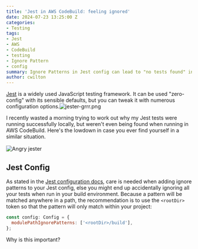 ```yaml
---
title: 'Jest in AWS CodeBuild: feeling ignored'
date: 2024-07-23 13:25:00 Z
categories:
- Testing
tags:
- Jest
- AWS
- CodeBuild
- testing
- Ignore Pattern
- config
summary: Ignore Patterns in Jest config can lead to "no tests found" in CI
author: cwilton
---
```


[Jest](https://jestjs.io/) is a widely used JavaScript testing framework. It can be used "zero-config" with its sensible defaults, but you can tweak it with numerous configuration options.![jester-grrr.png](/uploads/jester-grrr.png)

I recently wasted a morning trying to work out why my Jest tests were running successfully locally, but weren't even being found when running in AWS CodeBuild. Here's the lowdown in case you ever find yourself in a similar situation.

<img src="/uploads/jester-grrr.png" alt="Angry jester" title="I jest you not" style="display: block; margin: 1rem auto;" />

## Jest Config

As stated in the [Jest configuration docs](https://jestjs.io/docs/configuration#modulepathignorepatterns-arraystring), care is needed when adding ignore patterns to your Jest config, else you might end up accidentally ignoring all your tests when run in your build environment. Because a pattern will be matched anywhere in a path, the recommendation is to use the `<rootDir>` token so that the pattern will only match within your project:

```js
const config: Config = {
  modulePathIgnorePatterns: ['<rootDir>/build'],
};
```

Why is this important?